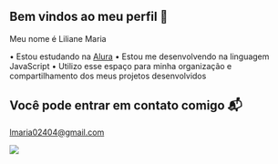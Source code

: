 ## Bem vindos ao meu perfil 🤍

Meu nome é Liliane Maria 

• Estou estudando na [Alura](https://www.alura.com.br)
• Estou me desenvolvendo na linguagem JavaScript
• Utilizo esse espaço para minha organização e compartilhamento dos meus projetos desenvolvidos

## Você pode entrar em contato comigo 📬

 lmaria02404@gmail.com

![](https://itunes.apple.com/app/apple-store/id917932200?pt=39040802&ct=Media1GIFV2&mt=8)
